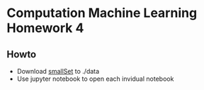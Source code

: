 # Computation Machine Learning Homework 4
## Howto
* Download [smallSet](https://drive.google.com/file/d/0BzG5zLRRrgKwMlNQSERZQXFVcFE/view?usp=sharing) to ./data
* Use jupyter notebook to open each invidual notebook

